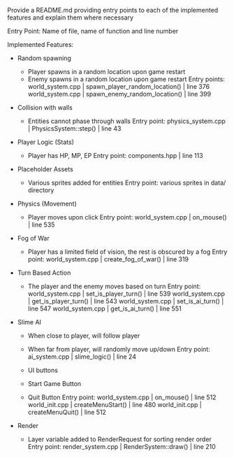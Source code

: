 Provide a README.md providing entry points to each of the implemented features and
explain them where necessary

Entry Point: Name of file, name of function and line number

Implemented Features:
- Random spawning
    - Player spawns in a random location upon game restart
    - Enemy spawns in a random location upon game restart
    Entry points: 
world_system.cpp | spawn_player_random_location() | line 376
world_system.cpp | spawn_enemy_random_location() | line 399

- Collision with walls
    - Entities cannot phase through walls
    Entry point: physics_system.cpp | PhysicsSystem::step() | line 43

- Player Logic (Stats)
    - Player has HP, MP, EP
    Entry point: components.hpp | line 113

- Placeholder Assets
    - Various sprites added for entities
    Entry point: various sprites in data/ directory

- Physics (Movement)
    - Player moves upon click
    Entry point: world_system.cpp | on_mouse() | line 535

- Fog of War
    - Player has a limited field of vision, the rest is obscured by a fog
    Entry point: world_system.cpp | create_fog_of_war() | line 319

- Turn Based Action
    - The player and the enemy moves based on turn
    Entry point: world_system.cpp | set_is_player_turn() | line 539
		world_system.cpp | get_is_player_turn() | line 543
		world_system.cpp | set_is_ai_turn() | line 547
		world_system.cpp | get_is_ai_turn() | line 551

- Slime AI
    - When close to player, will follow player
    - When far from player, will randomly move up/down
    Entry point: ai_system.cpp | slime_logic() | line 24

	- UI buttons
    - Start Game Button
    - Quit Button
    Entry point: world_system.cpp | on_mouse() | line 512
		world_init.cpp | createMenuStart() | line 480
		world_init.cpp | createMenuQuit() | line 512

- Render 
    - Layer variable added to RenderRequest for sorting render order
    Entry point: render_system.cpp | RenderSystem::draw() | line 210
